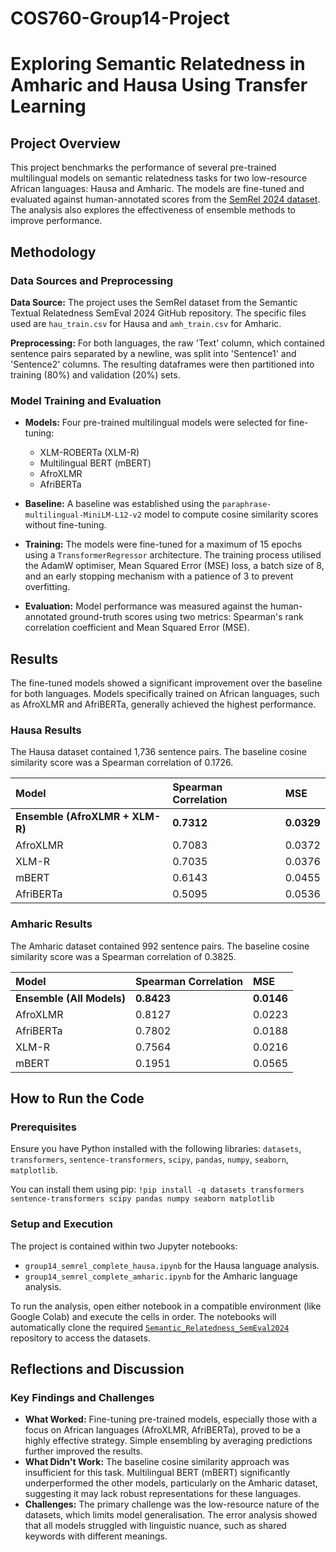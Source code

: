 # COS760-Group14-Project

# Exploring Semantic Relatedness in Amharic and Hausa Using Transfer Learning

## Project Overview
This project benchmarks the performance of several pre-trained multilingual models on semantic relatedness tasks for two low-resource African languages: Hausa and Amharic. The models are fine-tuned and evaluated against human-annotated scores from the [SemRel 2024 dataset](https://github.com/semantic-textual-relatedness/Semantic_Relatedness_SemEval2024). The analysis also explores the effectiveness of ensemble methods to improve performance.

## Methodology

### Data Sources and Preprocessing
**Data Source:** The project uses the SemRel dataset from the Semantic Textual Relatedness SemEval 2024 GitHub repository. The specific files used are `hau_train.csv` for Hausa and `amh_train.csv` for Amharic.

**Preprocessing:** For both languages, the raw 'Text' column, which contained sentence pairs separated by a newline, was split into 'Sentence1' and 'Sentence2' columns. The resulting dataframes were then partitioned into training (80%) and validation (20%) sets.

### Model Training and Evaluation
* **Models:** Four pre-trained multilingual models were selected for fine-tuning:
    * XLM-ROBERTa (XLM-R)
    * Multilingual BERT (mBERT)
    * AfroXLMR
    * AfriBERTa

* **Baseline:** A baseline was established using the `paraphrase-multilingual-MiniLM-L12-v2` model to compute cosine similarity scores without fine-tuning.
* **Training:** The models were fine-tuned for a maximum of 15 epochs using a `TransformerRegressor` architecture. The training process utilised the AdamW optimiser, Mean Squared Error (MSE) loss, a batch size of 8, and an early stopping mechanism with a patience of 3 to prevent overfitting.
* **Evaluation:** Model performance was measured against the human-annotated ground-truth scores using two metrics: Spearman's rank correlation coefficient and Mean Squared Error (MSE).

## Results
The fine-tuned models showed a significant improvement over the baseline for both languages. Models specifically trained on African languages, such as AfroXLMR and AfriBERTa, generally achieved the highest performance.

### Hausa Results
The Hausa dataset contained 1,736 sentence pairs. The baseline cosine similarity score was a Spearman correlation of 0.1726.

| Model | Spearman Correlation | MSE |
| :--- | :--- | :--- |
| **Ensemble (AfroXLMR + XLM-R)** | **0.7312**  | **0.0329**  |
| AfroXLMR | 0.7083  | 0.0372  |
| XLM-R | 0.7035  | 0.0376  |
| mBERT | 0.6143  | 0.0455  |
| AfriBERTa | 0.5095  | 0.0536  |

### Amharic Results
The Amharic dataset contained 992 sentence pairs. The baseline cosine similarity score was a Spearman correlation of 0.3825.

| Model | Spearman Correlation | MSE |
| :--- | :--- | :--- |
| **Ensemble (All Models)** | **0.8423**  | **0.0146**  |
| AfroXLMR | 0.8127  | 0.0223  |
| AfriBERTa | 0.7802  | 0.0188  |
| XLM-R | 0.7564  | 0.0216  |
| mBERT | 0.1951  | 0.0565  |

## How to Run the Code

### Prerequisites
Ensure you have Python installed with the following libraries:
`datasets`, `transformers`, `sentence-transformers`, `scipy`, `pandas`, `numpy`, `seaborn`, `matplotlib`.

You can install them using pip:
`!pip install -q datasets transformers sentence-transformers scipy pandas numpy seaborn matplotlib` 

### Setup and Execution

The project is contained within two Jupyter notebooks:
* `group14_semrel_complete_hausa.ipynb` for the Hausa language analysis.
* `group14_semrel_complete_amharic.ipynb` for the Amharic language analysis.

To run the analysis, open either notebook in a compatible environment (like Google Colab) and execute the cells in order. The notebooks will automatically clone the required [`Semantic_Relatedness_SemEval2024`](https://github.com/semantic-textual-relatedness/Semantic_Relatedness_SemEval2024) repository to access the datasets.

## Reflections and Discussion

### Key Findings and Challenges

* **What Worked:** Fine-tuning pre-trained models, especially those with a focus on African languages (AfroXLMR, AfriBERTa), proved to be a highly effective strategy. Simple ensembling by averaging predictions further improved the results.
* **What Didn't Work:** The baseline cosine similarity approach was insufficient for this task. Multilingual BERT (mBERT) significantly underperformed the other models, particularly on the Amharic dataset, suggesting it may lack robust representations for these languages.
* **Challenges:** The primary challenge was the low-resource nature of the datasets, which limits model generalisation. The error analysis showed that all models struggled with linguistic nuance, such as shared keywords with different meanings.
